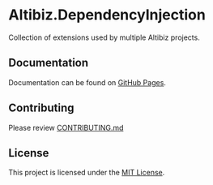 # Altibiz.DependencyInjection

Collection of extensions used by multiple Altibiz projects.

## Documentation

Documentation can be found on
[GitHub Pages](https://altibiz.github.io/extensions-dependency-injection/).

## Contributing

Please review
[CONTRIBUTING.md](https://github.com/altibiz/extensions-dependency-injection/blob/main/CONTRIBUTING.md)

## License

This project is licensed under the
[MIT License](https://github.com/altibiz/extensions-dependency-injection/blob/main/LICENSE.md).

